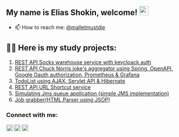 ## My name is Elias Shokin, welcome! <img src="https://media.giphy.com/media/hvRJCLFzcasrR4ia7z/giphy.gif" width="25px">

- 📫 How to reach me: [@malletmustdie](https://t.me/malletmustdie)

## 👨‍💻 Here is my study projects:
1.  [REST API Socks warehouse service with keycloack auth](https://github.com/malletmustdie/cib-interns-test-task)
2.  [REST API Chuck Norris joke's aggregator using Spring, OpenAPI, Google Oauth authorization, Prometheus & Grafana](https://github.com/malletmustdie/chuck-server)
3.  [TodoList using AJAX, Servlet API & Hibernate](https://github.com/malletmustdie/todo-list)
4.  [REST API URL Shortcut service](https://github.com/malletmustdie/url-short-cut)
5.  [Simulating Jms queue application (simple JMS implementation)](https://github.com/malletmustdie/job4j_pooh)
6.  [Job grabber(HTML Parser using JSOP)](https://github.com/malletmustdie/job4j_grabber)

### Connect with me:
[<img align="left" alt="LinkedIn" width="18px" src="https://cdn.jsdelivr.net/npm/simple-icons@v3/icons/linkedin.svg" />][linkedin]
[<img align="left" alt="facebook" width="18px" src="https://cdn.jsdelivr.net/npm/simple-icons@3.3.0/icons/telegram.svg" />][telegram]
[<img align="left" alt="Instagram" width="18px" src="https://cdn.jsdelivr.net/npm/simple-icons@v3/icons/instagram.svg" />][instagram]

<br/>

[linkedin]: https://www.linkedin.com/in/elias-shokin-43a1a2216/
[telegram]: https://t.me/malletmustdie
[instagram]: https://www.instagram.com/malletmustdie/

